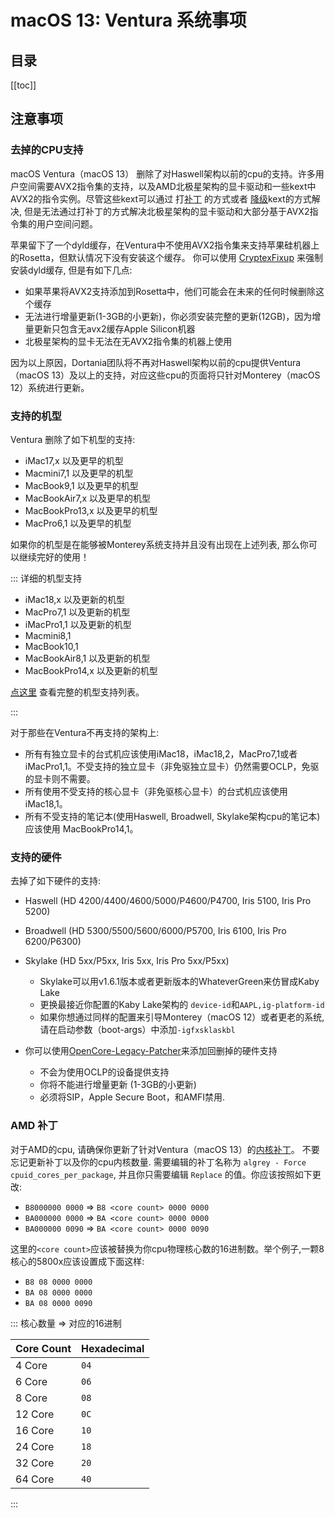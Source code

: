 # macOS 13: Ventura 系统事项

## 目录

[[toc]]

## 注意事项

### 去掉的CPU支持

macOS Ventura（macOS 13） 删除了对Haswell架构以前的cpu的支持。许多用户空间需要AVX2指令集的支持，以及AMD北极星架构的显卡驱动和一些kext中AVX2的指令实例。尽管这些kext可以通过 打[补丁](https://forums.macrumors.com/threads/monterand-probably-the-start-of-an-ongoing-saga.2320479/post-31125212) 的方式或者 [降级](https://github.com/dortania/OpenCore-Legacy-Patcher/blob/92ff4244ae78de715977d9f8d054cdf9bdce4011/payloads/Kexts/Misc/NoAVXFSCompressionTypeZlib-AVXpel-v12.6.zip)kext的方式解决, 但是无法通过打补丁的方式解决北极星架构的显卡驱动和大部分基于AVX2指令集的用户空间问题。

苹果留下了一个dyld缓存，在Ventura中不使用AVX2指令集来支持苹果硅机器上的Rosetta，但默认情况下没有安装这个缓存。 你可以使用 [CryptexFixup](https://github.com/acidanthera/CryptexFixup) 来强制安装dyld缓存, 但是有如下几点:

* 如果苹果将AVX2支持添加到Rosetta中，他们可能会在未来的任何时候删除这个缓存
* 无法进行增量更新(1-3GB的小更新)，你必须安装完整的更新(12GB)，因为增量更新只包含无avx2缓存Apple Silicon机器
* 北极星架构的显卡无法在无AVX2指令集的机器上使用

因为以上原因，Dortania团队将不再对Haswell架构以前的cpu提供Ventura（macOS 13）及以上的支持，对应这些cpu的页面将只针对Monterey（macOS 12）系统进行更新。

### 支持的机型

Ventura 删除了如下机型的支持:

* iMac17,x 以及更早的机型
* Macmini7,1 以及更早的机型
* MacBook9,1 以及更早的机型
* MacBookAir7,x 以及更早的机型
* MacBookPro13,x 以及更早的机型
* MacPro6,1 以及更早的机型

如果你的机型是在能够被Monterey系统支持并且没有出现在上述列表, 那么你可以继续完好的使用！

::: 详细的机型支持

* iMac18,x 以及更新的机型
* MacPro7,1 以及更新的机型
* iMacPro1,1 以及更新的机型
* Macmini8,1
* MacBook10,1
* MacBookAir8,1 以及更新的机型
* MacBookPro14,x 以及更新的机型

[点这里](./smbios-support.md) 查看完整的机型支持列表。

:::

对于那些在Ventura不再支持的架构上:

* 所有有独立显卡的台式机应该使用iMac18，iMac18,2，MacPro7,1或者iMacPro1,1。不受支持的独立显卡（非免驱独立显卡）仍然需要OCLP，免驱的显卡则不需要。
* 所有使用不受支持的核心显卡（非免驱核心显卡）的台式机应该使用iMac18,1。
* 所有不受支持的笔记本(使用Haswell, Broadwell, Skylake架构cpu的笔记本) 应该使用 MacBookPro14,1。

### 支持的硬件

去掉了如下硬件的支持:

* Haswell (HD 4200/4400/4600/5000/P4600/P4700, Iris 5100, Iris Pro 5200)
* Broadwell (HD 5300/5500/5600/6000/P5700, Iris 6100, Iris Pro 6200/P6300)
* Skylake (HD 5xx/P5xx, Iris 5xx, Iris Pro 5xx/P5xx)
  * Skylake可以用v1.6.1版本或者更新版本的WhateverGreen来仿冒成Kaby Lake
  * 更换最接近你配置的Kaby Lake架构的 `device-id`和`AAPL,ig-platform-id`
  * 如果你想通过同样的配置来引导Monterey（macOS 12）或者更老的系统, 请在启动参数（boot-args）中添加`-igfxsklaskbl`

* 你可以使用[OpenCore-Legacy-Patcher](https://github.com/dortania/OpenCore-Legacy-Patcher/)来添加回删掉的硬件支持
  * 不会为使用OCLP的设备提供支持
  * 你将不能进行增量更新 (1-3GB的小更新)
  * 必须将SIP，Apple Secure Boot，和AMFI禁用.

### AMD 补丁

对于AMD的cpu, 请确保你更新了针对Ventura（macOS 13）的[内核补丁](https://github.com/AMD-OSX/AMD_Vanilla)。
不要忘记更新补丁以及你的cpu内核数量.
需要编辑的补丁名称为 `algrey - Force cpuid_cores_per_package`, 并且你只需要编辑 `Replace` 的值。你应该按照如下更改:

* `B8000000 0000` => `B8 <core count> 0000 0000`
* `BA000000 0000` => `BA <core count> 0000 0000`
* `BA000000 0090` => `BA <core count> 0000 0090`

这里的`<core count>`应该被替换为你cpu物理核心数的16进制数。举个例子,一颗8核心的5800x应该设置成下面这样:

* `B8 08 0000 0000`
* `BA 08 0000 0000`
* `BA 08 0000 0090`

::: 核心数量 => 对应的16进制

| Core Count | Hexadecimal |
| :--------- | :---------- |
| 4 Core | `04` |
| 6 Core | `06` |
| 8 Core | `08` |
| 12 Core | `0C` |
| 16 Core | `10` |
| 24 Core | `18` |
| 32 Core | `20` |
| 64 Core | `40` |

:::
